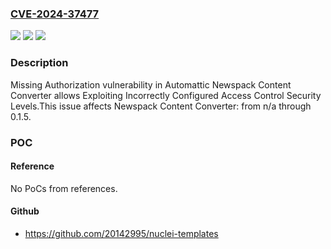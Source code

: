 ### [CVE-2024-37477](https://cve.mitre.org/cgi-bin/cvename.cgi?name=CVE-2024-37477)
![](https://img.shields.io/static/v1?label=Product&message=Newspack%20Content%20Converter&color=blue)
![](https://img.shields.io/static/v1?label=Version&message=n%2Fa&color=blue)
![](https://img.shields.io/static/v1?label=Vulnerability&message=CWE-862%20Missing%20Authorization&color=brighgreen)

### Description

Missing Authorization vulnerability in Automattic Newspack Content Converter allows Exploiting Incorrectly Configured Access Control Security Levels.This issue affects Newspack Content Converter: from n/a through 0.1.5.

### POC

#### Reference
No PoCs from references.

#### Github
- https://github.com/20142995/nuclei-templates

